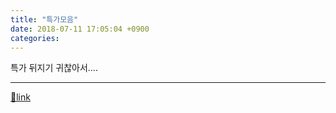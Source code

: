 ```yaml
---
title: "특가모음"
date: 2018-07-11 17:05:04 +0900
categories: 
---
```

  

특가 뒤지기 귀찮아서....







  ***
[🔗link](http://www.mins01.com/mh/tech/read/1174)